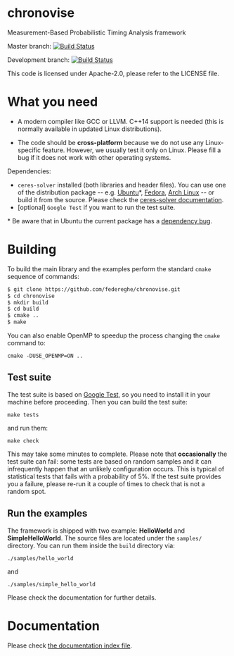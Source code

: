 # chronovise
Measurement-Based Probabilistic Timing Analysis framework

Master branch: [![Build Status](https://travis-ci.com/federeghe/chronovise.svg?token=GZRsPDxBM5ANCBVx8AuB&branch=master)](https://travis-ci.com/federeghe/chronovise)

Development branch: [![Build Status](https://travis-ci.com/federeghe/chronovise.svg?token=GZRsPDxBM5ANCBVx8AuB&branch=master-next)](https://travis-ci.com/federeghe/chronovise)

This code is licensed under Apache-2.0, please refer to the LICENSE file.

What you need
=============
* A modern compiler like GCC or LLVM. C++14 support is needed (this is normally available in updated
  Linux distributions).

* The code should be **cross-platform** because we do not use any Linux-specific feature. However,
  we usually test it only on Linux. Please fill a bug if it does not work with other operating systems.

Dependencies:
* `ceres-solver` installed (both libraries and header files). You can use one of the distribution
  package -- e.g. [Ubuntu](https://packages.ubuntu.com/search?keywords=libceres-dev)*,
  [Fedora](https://admin.fedoraproject.org/pkgdb/package/rpms/ceres-solver/),
  [Arch Linux](https://aur.archlinux.org/packages/ceres-solver/) -- or build it from the source.
  Please check the [ceres-solver documentation](http://ceres-solver.org/installation.html).
* [optional] `Google Test` if you want to run the test suite.

\* Be aware that in Ubuntu the current package has a
   [dependency bug](https://launchpad.net/ubuntu/+source/ceres-solver/+bugs).

Building
========
To build the main library and the examples perform the standard `cmake` sequence of commands:
```bash
$ git clone https://github.com/federeghe/chronovise.git
$ cd chronovise
$ mkdir build
$ cd build
$ cmake ..
$ make
```

You can also enable OpenMP to speedup the process changing the `cmake` command to:

```
cmake -DUSE_OPENMP=ON ..
```

Test suite
----------
The test suite is based on [Google Test](https://github.com/google/googletest), so you need to
install it in your machine before proceeding. Then you can build the test suite:

```make tests```

and run them:

```make check```

This may take some minutes to complete. Please note that **occasionally** the test suite can fail:
some tests are based on random samples and it can infrequently happen that an unlikely configuration
occurs. This is typical of statistical tests that fails with a probability of 5\%. If the test suite
provides you a failure, please re-run it a couple of times to check that is not a random spot.
 

Run the examples
----------------
The framework is shipped with two example: **HelloWorld** and **SimpleHelloWorld**. The source
files are located under the ```samples/``` directory.
You can run them inside the `build` directory via:

```./samples/hello_world```

and

```./samples/simple_hello_world```

Please check the documentation for further details.

Documentation
=============
Please check [the documentation index file](docs/INDEX.md).


